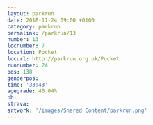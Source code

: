 ```yaml
---
layout: parkrun
date: 2018-11-24 09:00 +0100
category: parkrun
permalink: /parkrun/13
number: 13
locnumber: 7
location: Pocket
locurl: http://parkrun.org.uk/Pocket
runnumber: 24
pos: 138
genderpos: 
time: '33:43'
agegrade: 40.04%
pb: 
strava: 
artwork: '/images/Shared Content/parkrun.png'
---
```

